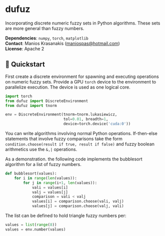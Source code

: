 # dufuz
Incorporating discrete numeric fuzzy sets in Python algorithms.
These sets are more general than fuzzy numbers.

**Dependencies**: `numpy`, `torch`, `matplotlib`<br>
**Contact**: Manios Krasanakis (maniospas@hotmail.com)<br>
**License**: Apache 2

## :rocket: Quickstart
First create a discrete environment for spawning and executing operations 
on numeric fuzzy sets. Provide a GPU `torch` device to the environment
to parallelize execution. The device is used as one logical core.

```python
import torch
from dufuz import DiscreteEnvironment
from dufuz import tnorm

env = DiscreteEnvironment(tnorm=tnorm.lukasiewicz,
                          tol=0.01, breadth=1,
                          device=torch.device('cuda:0'))
```

You can write algorithms involving normal Python operations.
If-then-else statements that involve fuzzy comparisons 
take the form 
`condition.choose(result if true, result if false)`
and fuzzy boolean arithmetics use the `&,|` operations.

As a demonstration. the following code implements the 
bubblesort algorithm for a list of fuzzy numbers.

```python
def bubblesort(values):
    for i in range(len(values)):
        for j in range(i+1, len(values)):
            vali = values[i]
            valj = values[j]
            comparison = vali < valj
            values[i] = comparison.choose(vali, valj)
            values[j] = comparison.choose(valj, vali)
```

The list can be defined to hold triangle fuzzy numbers per:
```python
values = list(range(8))
values = env.number(values)
```